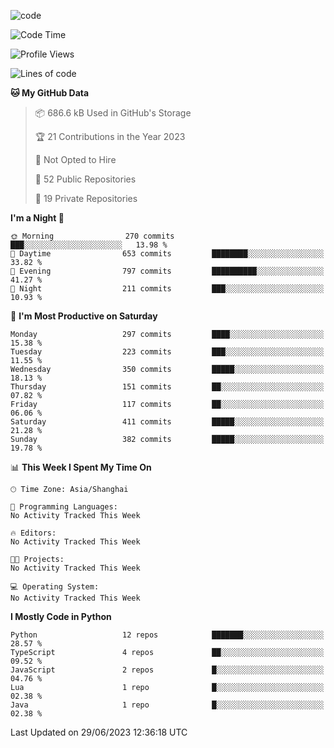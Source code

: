 
<!--
**liuyaanng/liuyaanng** is a ✨ _special_ ✨ repository because its `README.md` (this file) appears on your GitHub profile.

Here are some ideas to get you started:

- 🔭 I’m currently working on ...
- 🌱 I’m currently learning ...
- 👯 I’m looking to collaborate on ...
- 🤔 I’m looking for help with ...
- 💬 Ask me about ...
- 📫 How to reach me: ...
- 😄 Pronouns: ...
- ⚡ Fun fact: ...
-->


![code](https://cdn.jsdelivr.net/gh/liuyaanng/liuyaanng@1.0/code.gif) 

<!--START_SECTION:waka-->
![Code Time](http://img.shields.io/badge/Code%20Time-243%20hrs%2022%20mins-blue)

![Profile Views](http://img.shields.io/badge/Profile%20Views-0-blue)

![Lines of code](https://img.shields.io/badge/From%20Hello%20World%20I%27ve%20Written-14.4%20million%20lines%20of%20code-blue)

**🐱 My GitHub Data** 

> 📦 686.6 kB Used in GitHub's Storage 
 > 
> 🏆 21 Contributions in the Year 2023
 > 
> 🚫 Not Opted to Hire
 > 
> 📜 52 Public Repositories 
 > 
> 🔑 19 Private Repositories 
 > 
**I'm a Night 🦉** 

```text
🌞 Morning                270 commits         ███░░░░░░░░░░░░░░░░░░░░░░   13.98 % 
🌆 Daytime                653 commits         ████████░░░░░░░░░░░░░░░░░   33.82 % 
🌃 Evening                797 commits         ██████████░░░░░░░░░░░░░░░   41.27 % 
🌙 Night                  211 commits         ███░░░░░░░░░░░░░░░░░░░░░░   10.93 % 
```
📅 **I'm Most Productive on Saturday** 

```text
Monday                   297 commits         ████░░░░░░░░░░░░░░░░░░░░░   15.38 % 
Tuesday                  223 commits         ███░░░░░░░░░░░░░░░░░░░░░░   11.55 % 
Wednesday                350 commits         █████░░░░░░░░░░░░░░░░░░░░   18.13 % 
Thursday                 151 commits         ██░░░░░░░░░░░░░░░░░░░░░░░   07.82 % 
Friday                   117 commits         ██░░░░░░░░░░░░░░░░░░░░░░░   06.06 % 
Saturday                 411 commits         █████░░░░░░░░░░░░░░░░░░░░   21.28 % 
Sunday                   382 commits         █████░░░░░░░░░░░░░░░░░░░░   19.78 % 
```


📊 **This Week I Spent My Time On** 

```text
🕑︎ Time Zone: Asia/Shanghai

💬 Programming Languages: 
No Activity Tracked This Week

🔥 Editors: 
No Activity Tracked This Week

🐱‍💻 Projects: 
No Activity Tracked This Week

💻 Operating System: 
No Activity Tracked This Week
```

**I Mostly Code in Python** 

```text
Python                   12 repos            ███████░░░░░░░░░░░░░░░░░░   28.57 % 
TypeScript               4 repos             ██░░░░░░░░░░░░░░░░░░░░░░░   09.52 % 
JavaScript               2 repos             █░░░░░░░░░░░░░░░░░░░░░░░░   04.76 % 
Lua                      1 repo              █░░░░░░░░░░░░░░░░░░░░░░░░   02.38 % 
Java                     1 repo              █░░░░░░░░░░░░░░░░░░░░░░░░   02.38 % 
```




 Last Updated on 29/06/2023 12:36:18 UTC
<!--END_SECTION:waka-->
